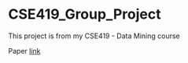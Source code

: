 # CSE419_Group_Project
This project is from my CSE419 - Data Mining course 

Paper [link](https://www.mdpi.com/2073-4441/14/4/612)